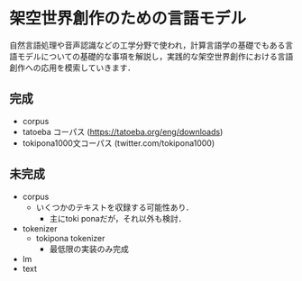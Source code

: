 # 架空世界創作のための言語モデル

自然言語処理や音声認識などの工学分野で使われ，計算言語学の基礎でもある言語モデルについての基礎的な事項を解説し，実践的な架空世界創作における言語創作への応用を模索していきます．

## 完成
- corpus
 - tatoeba コーパス (https://tatoeba.org/eng/downloads)
 - tokipona1000文コーパス (twitter.com/tokipona1000)

## 未完成
- corpus
  - いくつかのテキストを収録する可能性あり．
    - 主にtoki ponaだが，それ以外も検討．
- tokenizer
  - tokipona tokenizer
    - 最低限の実装のみ完成
- lm
- text
